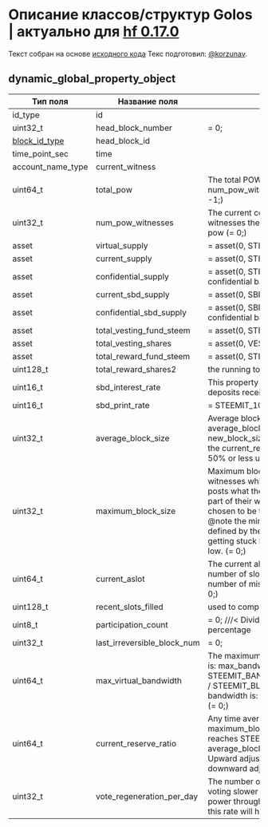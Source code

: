 # Описание классов/структур Golos | актуально для [hf 0.17.0](https://github.com/GolosChain/golos/releases/tag/v0.17.0)
Текст собран на основе [исходного кода](https://github.com/GolosChain/golos/tree/master/libraries/chain/include/golos/chain/global_property_object.hpp)
Текс подготовил: [@korzunav](https://golos.io/@korzunav).
## dynamic_global_property_object


|Тип поля|Название поля|Описание|
|--------|-------------|--------|
|id_type|id||
|uint32_t|head_block_number|= 0;|
|[block_id_type](block_id_type.md)|head_block_id||
|time_point_sec|time||
|account_name_type|current_witness||
|uint64_t|total_pow|The total POW accumulated, aka the sum of num_pow_witness at the time new POW is added (= -1;)|
|uint32_t|num_pow_witnesses|The current count of how many pending POW witnesses there are, determines the difficulty of doing pow (= 0;)|
|asset|virtual_supply|= asset(0, STEEM_SYMBOL);|
|asset|current_supply|= asset(0, STEEM_SYMBOL);|
|asset|confidential_supply|= asset(0, STEEM_SYMBOL); ///< total asset held in confidential balances|
|asset|current_sbd_supply|= asset(0, SBD_SYMBOL);|
|asset|confidential_sbd_supply|= asset(0, SBD_SYMBOL); ///< total asset held in confidential balances|
|asset|total_vesting_fund_steem|= asset(0, STEEM_SYMBOL);|
|asset|total_vesting_shares|= asset(0, VESTS_SYMBOL);|
|asset|total_reward_fund_steem|= asset(0, STEEM_SYMBOL);|
|uint128_t|total_reward_shares2|the running total of REWARD^2|
|uint16_t|sbd_interest_rate|This property defines the interest rate that SBD deposits receive. (= 0;)|
|uint16_t|sbd_print_rate|= STEEMIT_100_PERCENT;|
|uint32_t|average_block_size|Average block size is updated every block to be: average_block_size = (99 * average_block_size + new_block_size) / 100 This property is used to update the current_reserve_ratio to maintain approximately 50% or less utilization of network capacity. (= 0;)|
|uint32_t|maximum_block_size|Maximum block size is decided by the set of active witnesses which change every round. Each witness posts what they think the maximum size should be as part of their witness properties, the median size is chosen to be the maximum block size for the round. @note the minimum value for maximum_block_size is defined by the protocol to prevent the network from getting stuck by witnesses attempting to set this too low. (= 0;)|
|uint64_t|current_aslot|The current absolute slot number. Equal to the total number of slots since genesis. Also equal to the total number of missed slots plus head_block_number. (= 0;)|
|uint128_t|recent_slots_filled|used to compute witness participation.|
|uint8_t|participation_count|= 0; ///< Divide by 128 to compute participation percentage|
|uint32_t|last_irreversible_block_num|= 0;|
|uint64_t|max_virtual_bandwidth|The maximum bandwidth the blockchain can support is: max_bandwidth = maximum_block_size * STEEMIT_BANDWIDTH_AVERAGE_WINDOW_SECONDS / STEEMIT_BLOCK_INTERVAL The maximum virtual bandwidth is: max_bandwidth * current_reserve_ratio (= 0;)|
|uint64_t|current_reserve_ratio|Any time average_block_size <= 50% maximum_block_size this value grows by 1 until it reaches STEEMIT_MAX_RESERVE_RATIO. Any time average_block_size is greater than 50% it falls by 1%. Upward adjustments happen once per round, downward adjustments happen every block. (= 1;)|
|uint32_t|vote_regeneration_per_day|The number of votes regenerated per day. Any user voting slower than this rate will be "wasting" voting power through spillover; any user voting faster than this rate will have their votes reduced. (= 40;)|

